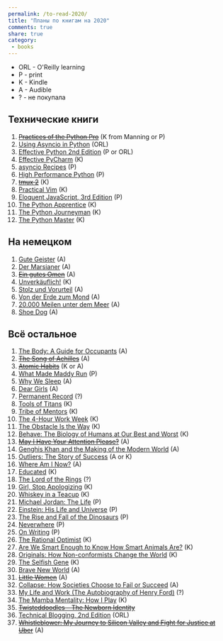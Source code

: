 ```yaml
---
permalink: /to-read-2020/
title: "Планы по книгам на 2020"
comments: true
share: true
category:
 - books
---
```


* ORL - O'Reilly learning
* P - print
* K - Kindle
* A - Audible
* ? - не покупала

## Технические книги

1. [~~Practices of the Python Pro~~](https://www.amazon.com/Practices-Python-Pro-Dane-Hillard/dp/1617296082/) (K from Manning or P)
2. [Using Asyncio in Python](https://www.amazon.com/Using-Asyncio-Python-Understanding-Asynchronous/dp/1492075337/) (ORL)
3. [Effective Python 2nd Edition](https://www.amazon.com/Effective-Python-Specific-Software-Development/dp/0134853989/) (P or ORL)
4. [Effective PyCharm](https://www.amazon.com/Effective-PyCharm-Hands-Approach-Treading/dp/1095212532/) (K)
5. [asyncio Recipes](https://www.amazon.com/asyncio-Recipes-Mohamed-Mustapha-Tahrioui/dp/1484244001/) (P)
6. [High Performance Python](https://www.amazon.com/High-Performance-Python-Performant-Programming/dp/1449361595/) (P)
7. [~~tmux 2~~](https://www.amazon.com/tmux-2-Productive-Mouse-Free-Development-ebook/dp/B01N9HBR3D/) (K)
8. [Practical Vim](https://www.amazon.com/Practical-Vim-Edit-Speed-Thought-ebook/dp/B018T6ZVPK/) (K)
9. [Eloquent JavaScript, 3rd Edition](https://www.amazon.com/Eloquent-JavaScript-3rd-Introduction-Programming/dp/1593279507/) (P)
10. [The Python Apprentice](https://leanpub.com/python-apprentice) (K)
11. [The Python Journeyman](https://leanpub.com/python-journeyman) (K)
12. [The Python Master](https://leanpub.com/python-master) (K)

## На немецком

1. [Gute Geister](https://www.amazon.com/Gute-Geister-German-Kathryn-Stockett-ebook/dp/B004YHUBN6/) (A)
2. [Der Marsianer](https://www.amazon.com/Marsianer-Roman-German-Andy-Weir-ebook/dp/B00KG5VKK8/) (A)
3. [~~Ein gutes Omen~~](https://www.amazon.com/Ein-gutes-Omen-v%C3%B6llig-Hexen-Roman-ebook/dp/B009FYS17G/) (A)
4. [Unverkäuflich!](https://www.amazon.com/Unverk%C3%A4uflich-Schulabbrecher-Fussballprofi-Weltunternehmer-Geschichte-ebook/dp/B0096RJ2G6/) (K)
5. [Stolz und Vorurteil](https://www.amazon.com/Stolz-Vorurteil-Fischer-Klassik-German-ebook/dp/B071K333Y5/) (A)
6. [Von der Erde zum Mond](https://www.audible.com/pd/Von-der-Erde-zum-Mond-Audiobook/B00TKND5CS) (A)
7. [20.000 Meilen unter dem Meer](https://www.audible.com/pd/20000-Meilen-unter-dem-Meer-Audiobook/B00TVNWZ00) (A)
8. [Shoe Dog](https://www.audible.com/pd/Shoe-Dog-Audiobook/3960923945) (A)

## Всё остальное

1. [The Body: A Guide for Occupants](https://www.amazon.com/Body-Guide-Occupants-Bill-Bryson-ebook/dp/B07MCVWXDK/) (A)
2. [~~The Song of Achilles~~](https://www.amazon.com/Song-Achilles-Madeline-Miller-ebook/dp/B005FPWUSA/) (A)
3. [~~Atomic Habits~~](https://www.amazon.com/Atomic-Habits-Proven-Build-Break-ebook/dp/B01N5AX61W/) (K or A)
4. [What Made Maddy Run](https://www.amazon.com/What-Made-Maddy-Run-All-American/dp/0316356522/) (P)
5. [Why We Sleep](https://www.amazon.com/Why-We-Sleep-Science-Dreams-ebook/dp/B06Y649387/) (A)
6. [Dear Girls](https://www.amazon.com/Dear-Girls-Intimate-Untold-Secrets-ebook/dp/B07PZ4H1N2/) (A)
7. [Permanent Record](https://www.amazon.com/Permanent-Record-Edward-Snowden-ebook/dp/B07STQPGH6/) (?)
8. [Tools of Titans](https://www.amazon.com/Tools-Titans-Billionaires-World-Class-Performers-ebook/dp/B01HSMRWNU/) (K)
9. [Tribe of Mentors](https://www.amazon.com/Tribe-Mentors-Short-Advice-World-ebook/dp/B071KJ7PTB/) (K)
10. [The 4-Hour Work Week](https://www.amazon.com/4-Hour-Work-Week-Escape-Anywhere-ebook/dp/B006X0M2TS/) (K)
11. [The Obstacle Is the Way](https://www.amazon.com/Obstacle-Way-Timeless-Turning-Triumph-ebook/dp/B00G3L1B8K/) (K)
12. [Behave: The Biology of Humans at Our Best and Worst](https://www.amazon.com/Behave-Biology-Humans-Best-Worst-ebook/dp/B01A7YX4TW/) (K)
13. [~~May I Have Your Attention Please?~~](https://www.amazon.com/May-Have-Your-Attention-Please-ebook/dp/B005LBXRB2/) (A)
14. [Genghis Khan and the Making of the Modern World](https://www.amazon.com/Genghis-Khan-Making-Modern-World-ebook/dp/B000FCK206/) (A)
15. [Outliers: The Story of Success](https://www.amazon.com/Outliers-Story-Success-Malcolm-Gladwell-ebook/dp/B00FOR2FKW/) (A or K)
16. [Where Am I Now?](https://www.amazon.com/Where-Am-Now-Girlhood-Accidental-ebook/dp/B01CFC66X0/) (A)
17. [Educated](https://www.amazon.com/Educated-international-bestselling-Tara-Westover-ebook/dp/B07142R12X/) (K)
18. [The Lord of the Rings]() (?)
19. [Girl, Stop Apologizing](https://www.amazon.com/Girl-Stop-Apologizing-Shame-Free-Embracing-ebook/dp/B07DT7VJ8T/) (K)
20. [Whiskey in a Teacup](https://www.amazon.com/Whiskey-Teacup-Reese-Witherspoon-ebook/dp/B07CRLZBRC/) (K)
21. [Michael Jordan: The Life](https://www.amazon.com/Michael-Jordan-Life-Roland-Lazenby/dp/0316194778/) (P)
22. [Einstein: His Life and Universe](https://www.amazon.com/Einstein-Life-Universe-Walter-Isaacson/dp/0743264746/) (P)
23. [The Rise and Fall of the Dinosaurs](https://www.amazon.com/Rise-Fall-Dinosaurs-History-Their/dp/0062490435/) (P)
24. [Neverwhere](https://www.amazon.com/Neverwhere-Authors-Preferred-Neil-Gaiman/dp/0062459082/) (P)
25. [On Writing](https://www.amazon.com/Writing-10th-Anniversary-Memoir-Craft/dp/1439156816/) (P)
26. [The Rational Optimist](https://www.amazon.com/Rational-Optimist-Prosperity-Evolves-P-s-ebook/dp/B003QP4BJM/) (K)
27. [Are We Smart Enough to Know How Smart Animals Are?](https://www.amazon.com/Are-Smart-Enough-Know-Animals-ebook/dp/B016APOCRA/) (K)
28. [Originals: How Non-conformists Change the World](https://www.amazon.com/Originals-How-Non-conformists-Change-World-ebook/dp/B01626YWJ0/) (K)
29. [The Selfish Gene](https://www.amazon.com/Selfish-Gene-Anniversary-Landmark-Science-ebook/dp/B01GI5F2FS/) (K)
30. [Brave New World](https://www.amazon.com/Brave-New-World-Aldous-Huxley-ebook/dp/B0031R5K6S/) (A)
31. [~~Little Women~~](https://www.amazon.com/Little-Women-Louisa-May-Alcott-ebook/dp/B07QKDJP87/) (A)
32. [Collapse: How Societies Choose to Fail or Succeed](https://www.amazon.com/Collapse-Societies-Choose-Fail-Succeed/dp/B00P2QCN2U/) (A)
33. [My Life and Work (The Autobiography of Henry Ford)](https://www.amazon.com/My-Life-Work-Henry-Ford-ebook/dp/B06Y3KZ8YP/) (?)
34. [The Mamba Mentality: How I Play](https://www.amazon.com/gp/product/B07DC3WRKT/) (K)
35. [~~Twisteddoodles – The Newborn Identity~~](https://www.amazon.com/gp/product/1848272588/)
36. [Technical Blogging, 2nd Edition](https://www.amazon.com/Technical-Blogging-Amplify-Your-Influence/dp/1680506471/) (ORL)
37. [~~Whistleblower: My Journey to Silicon Valley and Fight for Justice at Uber~~](https://www.amazon.com/gp/product/B07T8TDM8S/) (A)

